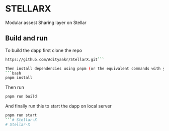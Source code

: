 # STELLARX

Modular assest Sharing layer on Stellar




## Build and run

To build the dapp first clone the repo

```bash
https://github.com/Adityaakr/StellarX.git```

Then install dependencies using pnpm (or the equivalent commands with your favorite package manager)
```bash
pnpm install
```

Then run

```bash 
pnpm run build
```

And finally run this to start the dapp on local server
```bash
pnpm run start
```# Stellar-X
# Stellar-X
